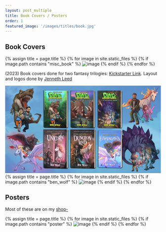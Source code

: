 ```yaml
---
layout: post_multiple
title: Book Covers / Posters
order: 1
featured_image: '/images/titles/book.jpg'
---
```


## Book Covers

<div class="gallery" data-columns="2">
		{% assign title = page.title %}
		{% for image in site.static_files %}
			{% if image.path contains "misc_book" %}
				<img src="{{ site.baseurl }}{{ image.path }}" alt="image" />
			{% endif %}
		{% endfor %}
</div>

(2023) Book covers done for two fantasy trilogies: [Kickstarter Link](https://www.kickstarter.com/projects/benwolf/two-kids-books-series-from-award-winning-author-ben-wolf/description). Layout and logos done by [Jenneth Leed](https://www.instagram.com/jennethleed_author/)

<img class="imag" src="/images/v2/300.jpg">

<div class="gallery" data-columns="2">
		{% assign title = page.title %}
		{% for image in site.static_files %}
			{% if image.path contains "ben_wolf" %}
				<img src="{{ site.baseurl }}{{ image.path }}" alt="image" />
			{% endif %}
		{% endfor %}
</div>



## Posters

Most of these are on my [shop-](https://shop.jonadrew.com/)

<div class="gallery" data-columns="3">
		{% assign title = page.title %}
		{% for image in site.static_files %}
			{% if image.path contains "poster" %}
				<img src="{{ site.baseurl }}{{ image.path }}" alt="image" />
			{% endif %}
		{% endfor %}
	</div>